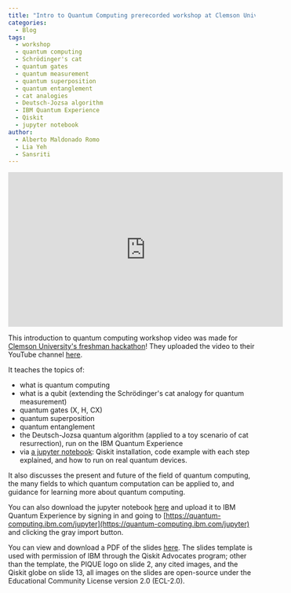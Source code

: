 ```yaml
---
title: "Intro to Quantum Computing prerecorded workshop at Clemson University's Freshman Hackathon"
categories:
  - Blog
tags:
  - workshop
  - quantum computing
  - Schrödinger's cat
  - quantum gates
  - quantum measurement
  - quantum superposition
  - quantum entanglement
  - cat analogies
  - Deutsch-Jozsa algorithm
  - IBM Quantum Experience
  - Qiskit
  - jupyter notebook
author:
  - Alberto Maldonado Romo
  - Lia Yeh
  - Sansriti
---
```


<iframe width="560" height="315" src="https://www.youtube-nocookie.com/embed/9XAZUlAu2dA" frameborder="0" allow="accelerometer; autoplay; encrypted-media; gyroscope; picture-in-picture" allowfullscreen></iframe>

This introduction to quantum computing workshop video was made for [Clemson University's freshman hackathon](https://cuhack.it/)!  They uploaded the video to their YouTube channel [here](https://www.youtube.com/channel/UCSlPyiZ6-yyOWh4GKVetrWg).

It teaches the topics of:
  - what is quantum computing
  - what is a qubit (extending the Schrödinger's cat analogy for quantum measurement)
  - quantum gates (X, H, CX)
  - quantum superposition
  - quantum entanglement
  - the Deutsch-Jozsa quantum algorithm (applied to a toy scenario of cat resurrection), run on the IBM Quantum Experience
  - via [a jupyter notebook](https://colab.research.google.com/drive/1H5dFJ00q76oNlUZecy-8tWoFZRms51KM?usp=sharing): Qiskit installation, code example with each step explained, and how to run on real quantum devices.

It also discusses the present and future of the field of quantum computing, the many fields to which quantum computation can be applied to, and guidance for learning more about quantum computing.

You can also download the jupyter notebook [here](https://github.com/Quantum-Universal-Education/Quantum-Universal-Education.github.io/blob/master/assets/quantum_programs/Qiskit_install_intro_devices.ipynb) and upload it to IBM Quantum Experience by signing in and going to [https://quantum-computing.ibm.com/jupyter](https://quantum-computing.ibm.com/jupyter) and clicking the gray import button.

You can view and download a PDF of the slides [here](https://github.com/Quantum-Universal-Education/Quantum-Universal-Education.github.io/blob/master/assets/quantum_programs/Intro_to_QC_CUhackit_slides.pdf).  The slides template is used with permission of IBM through the Qiskit Advocates program; other than the template, the PIQUE logo on slide 2, any cited images, and the Qiskit globe on slide 13, all images on the slides are open-source under the Educational Community License version 2.0 (ECL-2.0).
